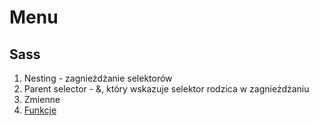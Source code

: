 # Menu


## Sass

1. Nesting - zagnieżdżanie selektorów
2. Parent selector - &, który wskazuje selektor rodzica w zagnieżdżaniu
3. Zmienne
4. [Funkcje](https://sass-lang.com/documentation/at-rules/function/)